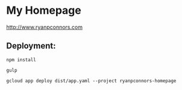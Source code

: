 # My Homepage

http://www.ryanpconnors.com

## Deployment:
```
npm install
```
```
gulp
```
```
gcloud app deploy dist/app.yaml --project ryanpconnors-homepage
```
